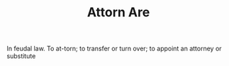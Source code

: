 ---
title: Attorn Are
permalink: "/definitions/attorn-are.html"
body: In feudal law. To at-torn; to transfer or turn over; to appoint an attorney
  or substitute
published_at: '2018-07-07'
layout: post
---